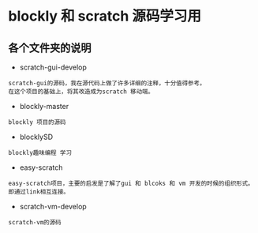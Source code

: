 


# blockly 和 scratch 源码学习用


## 各个文件夹的说明


* scratch-gui-develop
```
scratch-gui的源码，我在源代码上做了许多详细的注释，十分值得参考。
在这个项目的基础上，将其改造成为scratch 移动端。
```

* blockly-master
```
blockly 项目的源码
```

* blocklySD
```
blockly趣味编程 学习
```

* easy-scratch
```
easy-scratch项目，主要的启发是了解了gui 和 blcoks 和 vm 开发的时候的组织形式。即通过link相互连接。
```

* scratch-vm-develop
```
scratch-vm的源码
```



